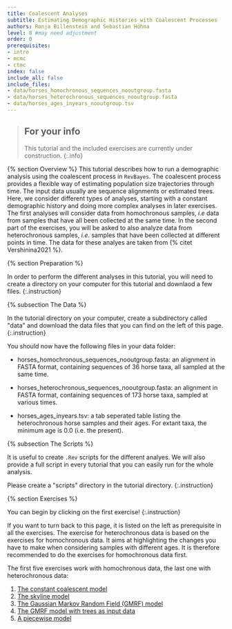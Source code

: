 ```yaml
---
title: Coalescent Analyses
subtitle: Estimating Demographic Histories with Coalescent Processes
authors: Ronja Billenstein and Sebastian Höhna
level: 8 #may need adjustment
order: 0
prerequisites:
- intro
- mcmc
- ctmc
index: false
include_all: false
include_files:
- data/horses_homochronous_sequences_nooutgroup.fasta
- data/horses_heterochronous_sequences_nooutgroup.fasta
- data/horses_ages_inyears_nooutgroup.tsv
---
```


> ## For your info
> This tutorial and the included exercises are currently under construction.
{:.info}

{% section Overview %}
This tutorial describes how to run a demographic analysis using the coalescent process in `RevBayes`.
The coalescent process provides a flexible way of estimating population size trajectories through time.
The input data usually are sequence alignments or estimated trees.
Here, we consider different types of analyses, starting with a constant demographic history and doing more complex analyses in later exercises.
The first analyses will consider data from homochronous samples, *i.e* data from samples that have all been collected at the same time.
In the second part of the exercises, you will be asked to also analyze data from heterochronous samples, *i.e.* samples that have been collected at different points in time.
The data for these analyes are taken from {% citet Vershinina2021 %}.


<!--- ### Why?! --->

<!---
{% subsection The Coalescent %}
The coalescent process is constructing a tree backwards in time.
Starting from the samples, lineages are merged (*i.e.* coalesced), always two at a time.
Under the coalescent process, the waiting time between two coalescent events is exponentially distributed and depends on the number of 'active' lineages and the effective population size $N_e$.
Active lineages are the ones that can coalesce, the number is reduced by one with every coalescent event.
The coalescent process was first introduced by Kingman in 1982 for a constant population size {% cite Kingman1982 %}.
Griffiths and Tavaré then extended the model to be applicable to varying population sizes {% cite Griffiths1994 %}.
--->
<!--- Also, samples from different ages can be included {% cite %}. (Should go to heterochronous part) --->

<!--- ### Add figure!! --->

{% section Preparation %}

In order to perform the different analyses in this tutorial, you will need to create a directory on your computer for this tutorial and downlaod a few files.
{:.instruction}

{% subsection The Data %}

In the tutorial directory on your computer, create a subdirectory called "data" and download the data files that you can find on the left of this page.
{:.instruction}

You should now have the following files in your data folder:

-   horses_homochronous_sequences_nooutgroup.fasta: an alignment in FASTA format, containing sequences of 36 horse taxa, all sampled at the same time.

-   horses_heterochronous_sequences_nooutgroup.fasta: an alignment in FASTA format, containing sequences of 173 horse taxa, sampled at various times.

-   horses_ages_inyears.tsv: a tab seperated table listing the heterochronous horse samples and their ages. For extant taxa, the minimum age is 0.0 (i.e. the present).


{% subsection The Scripts %}

It is useful to create `.Rev` scripts for the different analyes.
We will also provide a full script in every tutorial that you can easily run for the whole analysis.

Please create a "scripts" directory in the tutorial directory.
{:.instruction}

{% section Exercises %}

You can begin by clicking on the first exercise!
{:.instruction}

If you want to turn back to this page, it is listed on the left as prerequisite in all the exercises.
The exercise for heterochronous data is based on the exercises for homochronous data.
It aims at highlighting the changes you have to make when considering samples with different ages.
It is therefore recommended to do the exercises for homochronous data first.

The first five exercises work with homochronous data, the last one with heterochronous data:
1. [The constant coalescent model]({{base.url}}/tutorials/coalescent/constant)
2. [The skyline model]({{base.url}}/tutorials/coalescent/skyline)
3. [The Gaussian Markov Random Field (GMRF) model]({{base.url}}/tutorials/coalescent/GMRF)
4. [The GMRF model with trees as input data]({{base.url}}/tutorials/coalescent/GMRF_treebased)
5. [A piecewise model]({{base.url}}/tutorials/coalescent/piecewise)

<!--- 6. [Heterochronous data]({{base.url}}/tutorials/coalescent/heterochronous) --->
